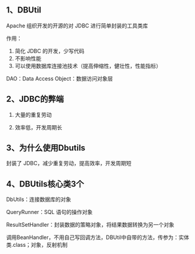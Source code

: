 ## 1、DBUtil

Apache 组织开发的开源的对 JDBC 进行简单封装的工具类库

作用：

1. 简化 JDBC 的开发，少写代码
2. 不影响性能
3. 可以使用数据库连接池技术（提高伸缩性，健壮性，性能指标）

DAO：Data Access Object：数据访问对象层





## 2、JDBC的弊端

1. 大量的重复劳动

2. 效率低，开发周期长

 

## 3、为什么使用Dbutils

封装了 JDBC，减少重复劳动，提高效率，开发周期短



## 4、DBUtils核心类3个

DbUtils：连接数据库的对象

QueryRunner：SQL 语句的操作对象

ResultSetHandler：封装数据的策略对象，将结果数据转换为另一个对象









调用BeanHandler，不用自己写回调方法，DBUtil中自带的方法，传参为：实体类.class；对象，反射机制